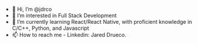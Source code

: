 - 👋 Hi, I’m @jdrco
- 👀 I’m interested in Full Stack Development
- 🌱 I’m currently learning React/React Native, with proficient knowledge in C/C++, Python, and Javascript
- 📫 How to reach me - Linkedin: Jared Drueco.

<!---
jdrco/jdrco is a ✨ special ✨ repository because its `README.md` (this file) appears on your GitHub profile.
You can click the Preview link to take a look at your changes.
--->
